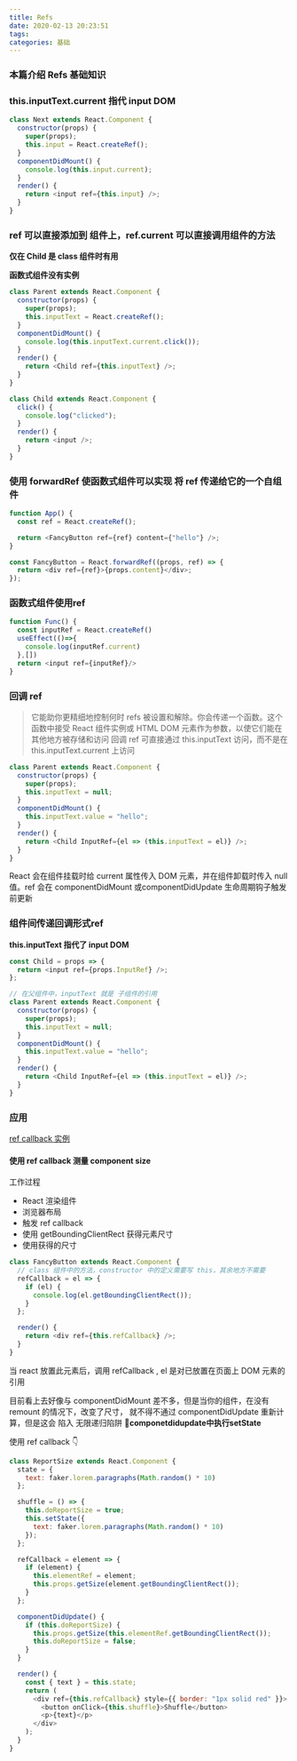 ```yaml
---
title: Refs
date: 2020-02-13 20:23:51
tags:
categories: 基础
---
```


### 本篇介绍 Refs 基础知识
<!-- more -->

### this.inputText.current 指代 input DOM

```js
class Next extends React.Component {
  constructor(props) {
    super(props);
    this.input = React.createRef();
  }
  componentDidMount() {
    console.log(this.input.current);
  }
  render() {
    return <input ref={this.input} />;
  }
}

```

### ref 可以直接添加到 组件上，ref.current 可以直接调用组件的方法

**仅在 Child 是 class 组件时有用**

**函数式组件没有实例**

```js
class Parent extends React.Component {
  constructor(props) {
    super(props);
    this.inputText = React.createRef();
  }
  componentDidMount() {
    console.log(this.inputText.current.click());
  }
  render() {
    return <Child ref={this.inputText} />;
  }
}

class Child extends React.Component {
  click() {
    console.log("clicked");
  }
  render() {
    return <input />;
  }
}
```

### 使用 forwardRef 使函数式组件可以实现 将 ref 传递给它的一个自组件

```js
function App() {
  const ref = React.createRef();

  return <FancyButton ref={ref} content={"hello"} />;
}

const FancyButton = React.forwardRef((props, ref) => {
  return <div ref={ref}>{props.content}</div>;
});

```


### 函数式组件使用ref

```js
function Func() {
  const inputRef = React.createRef()
  useEffect(()=>{
    console.log(inputRef.current)
  },[])
  return <input ref={inputRef}/>
}
```

### 回调 ref
> 它能助你更精细地控制何时 refs 被设置和解除。你会传递一个函数。这个函数中接受 React 组件实例或 HTML DOM 元素作为参数，以使它们能在其他地方被存储和访问
回调 ref 可直接通过 this.inputText 访问，而不是在 this.inputText.current 上访问 
```js
class Parent extends React.Component {
  constructor(props) {
    super(props);
    this.inputText = null;
  }
  componentDidMount() {
    this.inputText.value = "hello";
  }
  render() {
    return <Child InputRef={el => (this.inputText = el)} />;
  }
}
```



React 会在组件挂载时给 current 属性传入 DOM 元素，并在组件卸载时传入 null 值。ref 会在 componentDidMount 或componentDidUpdate 生命周期钩子触发前更新


###  组件间传递回调形式ref

**this.inputText 指代了 input DOM**
```js
const Child = props => {
  return <input ref={props.InputRef} />;
};

// 在父组件中，inputText 就是 子组件的引用
class Parent extends React.Component {
  constructor(props) {
    super(props);
    this.inputText = null;
  }
  componentDidMount() {
    this.inputText.value = "hello";
  }
  render() {
    return <Child InputRef={el => (this.inputText = el)} />;
  }
}
```

### 应用
[ref callback 实例](https://swizec.com/blog/ref-callbacks-measure-react-component-size/swizec/8444)
#### 使用 ref callback 测量 component size 
工作过程
- React 渲染组件 
- 浏览器布局
- 触发 ref callback
- 使用 getBoundingClientRect 获得元素尺寸
- 使用获得的尺寸

```js
class FancyButton extends React.Component {
  // class 组件中的方法，constructor 中的定义需要写 this，其余地方不需要
  refCallback = el => {
    if (el) {
      console.log(el.getBoundingClientRect());
    }
  };

  render() {
    return <div ref={this.refCallback} />;
  }
}

```

当 react 放置此元素后，调用 refCallback , el 是对已放置在页面上 DOM 元素的引用

目前看上去好像与 componentDidMount 差不多，但是当你的组件，在没有 remount 的情况下，改变了尺寸， 就不得不通过 componentDidUpdate 重新计算，但是这会 陷入 无限递归陷阱 🧐**componetdidupdate中执行setState**

使用 ref callback 👇
```js
class ReportSize extends React.Component {
  state = {
    text: faker.lorem.paragraphs(Math.random() * 10)
  };

  shuffle = () => {
    this.doReportSize = true;
    this.setState({
      text: faker.lorem.paragraphs(Math.random() * 10)
    });
  };

  refCallback = element => {
    if (element) {
      this.elementRef = element;
      this.props.getSize(element.getBoundingClientRect());
    }
  };

  componentDidUpdate() {
    if (this.doReportSize) {
      this.props.getSize(this.elementRef.getBoundingClientRect());
      this.doReportSize = false;
    }
  }

  render() {
    const { text } = this.state;
    return (
      <div ref={this.refCallback} style={{ border: "1px solid red" }}>
        <button onClick={this.shuffle}>Shuffle</button>
        <p>{text}</p>
      </div>
    );
  }
}
```

